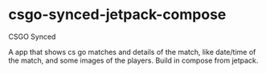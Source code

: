 # csgo-synced-jetpack-compose

CSGO Synced

A app that shows cs go matches and details of the match, like date/time of the match, and some images of the players.
Build in compose from jetpack.
